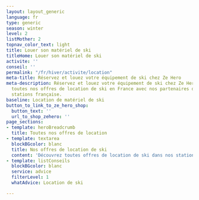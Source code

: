 ```yaml
---
layout: layout_generic
language: fr
type: generic
season: winter
level: 2
listMother: 2
topnav_color_text: light
title: Louer son matériel de ski
titleHome: Louer son matériel de ski
activite: ''
conseil: ''
permalink: "/fr/hiver/activite/location"
meta-title: Réservez et louez votre équipement de ski chez Ze Hero
meta-description: Réservez et louez votre équipement de ski chez Ze Hero. Découvrez
  toutes nos offres de location de ski en France avec nos partenaires dans les meilleures
  stations française.
baseline: Location de matériel de ski
button_to_link_to_ze_hero_shop:
  button_text: ''
  url_to_shop_zehero: ''
page_sections:
- template: heroBreadcrumb
  title: Toutes nos offres de location
- template: textarea
  blockBGcolor: blanc
  title: Nos offres de location de ski
  content: 'Découvrez toutes offres de location de ski dans nos stations. '
- template: listConseils
  blockBGcolor: blanc
  service: advice
  filterLevel: 1
  whatAdvice: Location de ski

---
```

